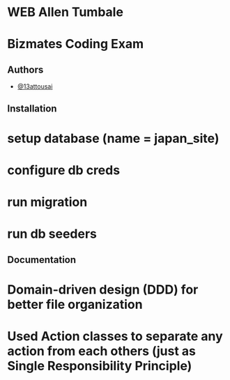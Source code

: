 
# WEB Allen Tumbale

# Bizmates Coding Exam


## Authors

- [@13attousai](https://github.com/13attousai)


## Installation

# setup database (name = japan_site)

# configure db creds

# run migration

# run db seeders

    
## Documentation

# Domain-driven design (DDD) for better file organization
# Used Action classes to separate any action from each others (just as Single Responsibility Principle)


